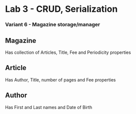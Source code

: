 # Lab 3 - CRUD, Serialization

### Variant 6 - Magazine storage/manager

## Magazine
Has collection of Articles, Title, Fee and Periodicity properties

## Article
Has Author, Title, number of pages and Fee properties

## Author
Has First and Last names and Date of Birth
